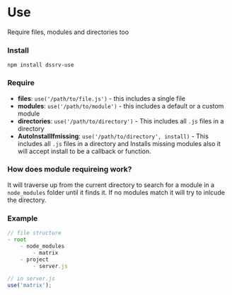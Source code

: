 # Use
Require files, modules and directories too

### Install
```
npm install dssrv-use
```

### Require
- **files**: `use('/path/to/file.js')` - this includes a single file
- **modules**: `use('/path/to/module')` - this includes a default or a custom module
- **directories**: `use('/path/to/directory')` - This includes all `.js` files in a directory
- **AutoInstallIfmissing**: `use('/path/to/directory', install)` - This includes all `.js` files in a directory and Installs missing modules also it will accept install to be a callback or function.
	
### 


### How does module requireing work?
It will traverse up from the current directory to search for a module in a `node_modules` folder until it finds it. If no modules match it will try to inlcude the directory.

### Example
```javascript
// file structure
- root
	- node_modules
		- matrix
	- project
		- server.js
```

```javascript
// in server.js
use('matrix');
```
